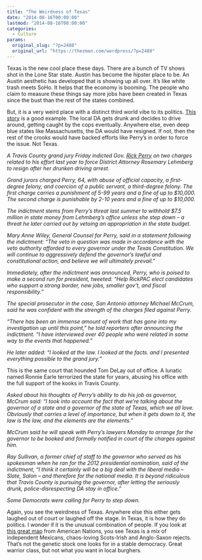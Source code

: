 ```yaml
---
title: "The Weirdness of Texas"
date: "2014-08-16T00:00:00"
lastmod: "2014-08-16T00:00:00"
categories:
  - Culture
params:
  original_slug: "?p=2488"
  original_url: "https://thezman.com/wordpress/?p=2488"
---
```


Texas is the new cool place these days. There are a bunch of TV shows
shot in the Lone Star state. Austin has become the hipster place to be.
An Austin aesthetic has developed that is showing up all over. It’s like
white trash meets SoHo. It helps that the economy is booming. The people
who claim to measure these things say more jobs have been created in
Texas since the bust than the rest of the states combined.

But, it is a very weird place with a distinct third world vibe to its
politics. <a
href="http://www.statesman.com/news/news/rick-perry-indicted-for-lehmberg-veto-threat/ng3zF/"
rel="noopener noreferrer" target="_blank">This story</a> is a good
example. The local DA gets drunk and decides to drive around, getting
caught by the cops eventually. Anywhere else, even deep blue states like
Massachusetts, the DA would have resigned. If not, then the rest of the
crooks would have backed efforts like Perry’s in order to force the
issue. Not Texas.

*A Travis County grand jury Friday indicted Gov.
<a href="http://www.statesman.com/s/news/politics/rick-perry/"
id="Rick Perry" title="Rick Perry">Rick Perry</a> on two charges related
to his effort last year to force District Attorney Rosemary Lehmberg to
resign after her drunken driving arrest.*

*Grand jurors charged Perry, 64, with abuse of official capacity, a
first-degree felony, and coercion of a public servant, a third-degree
felony. The first charge carries a punishment of 5-99 years and a fine
of up to $10,000. The second charge is punishable by 2-10 years and a
fine of up to $10,000.*

*The indictment stems from Perry’s threat last summer to withhold $7.5
million in state money from Lehmberg’s office unless she step down – a
threat he later carried out by vetoing an appropriation in the state
budget.*

*Mary Anne Wiley, General Counsel for Perry, said in a statement
following the indictment: “The veto in question was made in accordance
with the veto authority afforded to every governor under the Texas
Constitution. We will continue to aggressively defend the governor’s
lawful and constitutional action, and believe we will ultimately
prevail.”*

*Immediately, after the indictment was announced, Perry, who is poised
to make a second run for president, tweeted: “Help RickPAC elect
candidates who support a strong border, new jobs, smaller gov’t, and
fiscal responsibility.”*

*The special prosecutor in the case, San Antonio attorney Michael
McCrum, said he was confident with the strength of the charges filed
against Perry.*

*“There has been an immense amount of work that has gone into my
investigation up until this point,” he told reporters after announcing
the indictment. “I have interviewed over 40 people who were related in
some way to the events that happened.”*

*He later added: “I looked at the law. I looked at the facts. and I
presented everything possible to the grand jury.”*

This is the same court that hounded Tom DeLay out of office. A lunatic
named Ronnie Earle terrorized the state for years, abusing his office
with the full support of the kooks in Travis County.

*Asked about his thoughts of Perry’s ability to do his job as governor,
McCrum said: “I took into account the fact that we’re talking about the
governor of a state and a governor of the state of Texas, which we all
love. Obviously that carries a level of importance, but when it gets
down to it, the law is the law, and the elements are the elements.”*

*McCrum said he will speak with Perry’s lawyers Monday to arrange for
the governor to be booked and formally notified in court of the charges
against him.*

*Ray Sullivan, a former chief of staff to the governor who served as his
spokesman when he ran for the 2012 presidential nomination, said of the
indictment, “I think it certainly will be a big deal with the liberal
media – Slate, Salon – and therefore for the national media. It is
beyond ridiculous that Travis County is pursuing the governor, after
letting the seriously drunk, police-disrespecting DA stay in office.”*

*Some Democrats were calling for Perry to step down.*

Again, you see the weirdness of Texas. Anywhere else this either gets
laughed out of court or laughed off the stage. In Texas, it is how they
do politics. I wonder if it is the unusual combination of people. If you
look at <a
href="http://www.businessinsider.com/actually-there-are-11-americas-map-2013-11"
rel="noopener noreferrer" target="_blank">this great map</a> from
American Nations, you see Texas is a mix of independent Mexicans,
chaos-loving Scots-Irish and Anglo-Saxon rejects. That’s not the genetic
stock one looks for in a stable democracy. Great warrior class, but not
what you want in local burghers.

 
